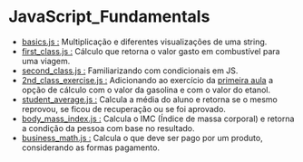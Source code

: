 # JavaScript_Fundamentals
- [basics.js :](https://github.com/Alisson-AR/JavaScript_Bootcamp/blob/master/JavaScript_Fundamentals/basics.js) Multiplicação e diferentes visualizações de uma string.
- [first_class.js :](https://github.com/Alisson-AR/JavaScript_Bootcamp/blob/master/JavaScript_Fundamentals/first_class.js) Cálculo que retorna o valor gasto em combustível para uma viagem.
- [second_class.js :](https://github.com/Alisson-AR/JavaScript_Bootcamp/blob/master/JavaScript_Fundamentals/second_class.js) Familiarizando com condicionais em JS.
- [2nd_class_exercise.js :](https://github.com/Alisson-AR/JavaScript_Bootcamp/blob/master/JavaScript_Fundamentals/2nd_class_exercise.js) Adicionando ao exercício da [primeira aula](https://github.com/Alisson-AR/JavaScript_Bootcamp/blob/master/JavaScript_Fundamentals/first_class.js) a opção de cálculo com o valor da gasolina e com o valor do etanol.
- [student_average.js :](https://github.com/Alisson-AR/JavaScript_Bootcamp/blob/master/JavaScript_Fundamentals/student_average.js) Calcula a média do aluno e retorna se o mesmo reprovou, se ficou de recuperação ou se foi aprovado.
- [body_mass_index.js :](https://github.com/Alisson-AR/JavaScript_Bootcamp/blob/master/JavaScript_Fundamentals/body_mass_index.js) Calcula o IMC (Índice de massa corporal) e retorna a condição da pessoa com base no resultado.
- [business_math.js :](https://github.com/Alisson-AR/JavaScript_Bootcamp/blob/master/JavaScript_Fundamentals/business_math.js) Calcula o que deve ser pago por um produto, considerando as formas pagamento.
